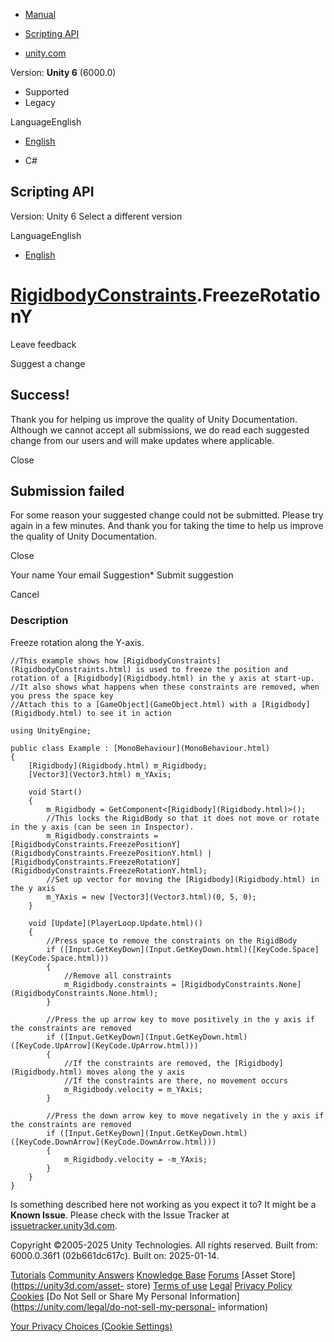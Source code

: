 [ ]()

  * [Manual](../Manual/index.html)
  * [Scripting API](../ScriptReference/index.html)

  * [unity.com](https://unity.com/)

Version: **Unity 6** (6000.0)

  * Supported
  * Legacy

LanguageEnglish

  * [English]()

  * C#

[ ](https://docs.unity3d.com)

## Scripting API

Version: Unity 6 Select a different version

LanguageEnglish

  * [English]()

#  [RigidbodyConstraints](RigidbodyConstraints.html).FreezeRotationY

Leave feedback

Suggest a change

## Success!

Thank you for helping us improve the quality of Unity Documentation. Although
we cannot accept all submissions, we do read each suggested change from our
users and will make updates where applicable.

Close

## Submission failed

For some reason your suggested change could not be submitted. Please <a>try
again</a> in a few minutes. And thank you for taking the time to help us
improve the quality of Unity Documentation.

Close

Your name Your email Suggestion* Submit suggestion

Cancel

[ ]()

### Description

Freeze rotation along the Y-axis.

    
    
    //This example shows how [RigidbodyConstraints](RigidbodyConstraints.html) is used to freeze the position and rotation of a [Rigidbody](Rigidbody.html) in the y axis at start-up.
    //It also shows what happens when these constraints are removed, when you press the space key
    //Attach this to a [GameObject](GameObject.html) with a [Rigidbody](Rigidbody.html) to see it in action  
      
    using UnityEngine;  
      
    public class Example : [MonoBehaviour](MonoBehaviour.html)
    {
        [Rigidbody](Rigidbody.html) m_Rigidbody;
        [Vector3](Vector3.html) m_YAxis;  
      
        void Start()
        {
            m_Rigidbody = GetComponent<[Rigidbody](Rigidbody.html)>();
            //This locks the RigidBody so that it does not move or rotate in the y axis (can be seen in Inspector).
            m_Rigidbody.constraints = [RigidbodyConstraints.FreezePositionY](RigidbodyConstraints.FreezePositionY.html) | [RigidbodyConstraints.FreezeRotationY](RigidbodyConstraints.FreezeRotationY.html);
            //Set up vector for moving the [Rigidbody](Rigidbody.html) in the y axis
            m_YAxis = new [Vector3](Vector3.html)(0, 5, 0);
        }  
      
        void [Update](PlayerLoop.Update.html)()
        {
            //Press space to remove the constraints on the RigidBody
            if ([Input.GetKeyDown](Input.GetKeyDown.html)([KeyCode.Space](KeyCode.Space.html)))
            {
                //Remove all constraints
                m_Rigidbody.constraints = [RigidbodyConstraints.None](RigidbodyConstraints.None.html);
            }  
      
            //Press the up arrow key to move positively in the y axis if the constraints are removed
            if ([Input.GetKeyDown](Input.GetKeyDown.html)([KeyCode.UpArrow](KeyCode.UpArrow.html)))
            {
                //If the constraints are removed, the [Rigidbody](Rigidbody.html) moves along the y axis
                //If the constraints are there, no movement occurs
                m_Rigidbody.velocity = m_YAxis;
            }  
      
            //Press the down arrow key to move negatively in the y axis if the constraints are removed
            if ([Input.GetKeyDown](Input.GetKeyDown.html)([KeyCode.DownArrow](KeyCode.DownArrow.html)))
            {
                m_Rigidbody.velocity = -m_YAxis;
            }
        }
    }
    

Is something described here not working as you expect it to? It might be a
**Known Issue**. Please check with the Issue Tracker at
[issuetracker.unity3d.com](https://issuetracker.unity3d.com).

Copyright ©2005-2025 Unity Technologies. All rights reserved. Built from:
6000.0.36f1 (02b661dc617c). Built on: 2025-01-14.

[Tutorials](https://unity3d.com/learn) [Community
Answers](https://answers.unity3d.com) [Knowledge
Base](https://support.unity3d.com/hc/en-us)
[Forums](https://forum.unity3d.com) [Asset Store](https://unity3d.com/asset-
store) [Terms of use](https://docs.unity3d.com/Manual/TermsOfUse.html)
[Legal](https://unity.com/legal) [Privacy
Policy](https://unity.com/legal/privacy-policy)
[Cookies](https://unity.com/legal/cookie-policy) [Do Not Sell or Share My
Personal Information](https://unity.com/legal/do-not-sell-my-personal-
information)

[Your Privacy Choices (Cookie Settings)](javascript:void\(0\);)

